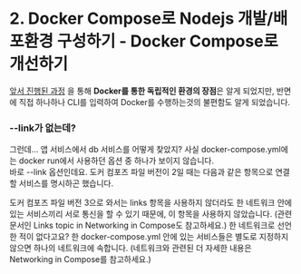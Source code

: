 # 2. Docker Compose로 Nodejs 개발/배포환경 구성하기 - Docker Compose로 개선하기

[앞서 진행된 과정](https://jojoldu.tistory.com/584) 을 통해 **Docker를 통한 독립적인 환경의 장점**은 알게 되었지만, 반면에 직접 하나하나 CLI를 입력하여 Docker를 수행하는것의 불편함도 알게 되었습니다.  
  

### --link가 없는데?

그런데… 앱 서비스에서 db 서비스를 어떻게 찾았지?
사실 docker-compose.yml에는 docker run에서 사용하던 옵션 중 하나가 보이지 않습니다.  
바로 --link 옵션인데요. 도커 컴포즈 파일 버전이 2일 때는 다음과 같은 항목으로 연결할 서비스를 명시하곤 했습니다.

도커 컴포즈 파일 버전 3으로 와서는 links 항목을 사용하지 않더라도 한 네트워크 안에 있는 서비스끼리 서로 통신을 할 수 있기 때문에, 이 항목을 사용하지 않았습니다. 
(관련 문서인 Links topic in Networking in Compose도 참고하세요.) 
한 네트워크로 선언한 적이 없다고요? 
한 docker-compose.yml 안에 있는 서비스들은 별도로 지정하지 않으면 하나의 네트워크에 속합니다. 
(네트워크와 관련된 더 자세한 내용은 Networking in Compose를 참고하세요.)
